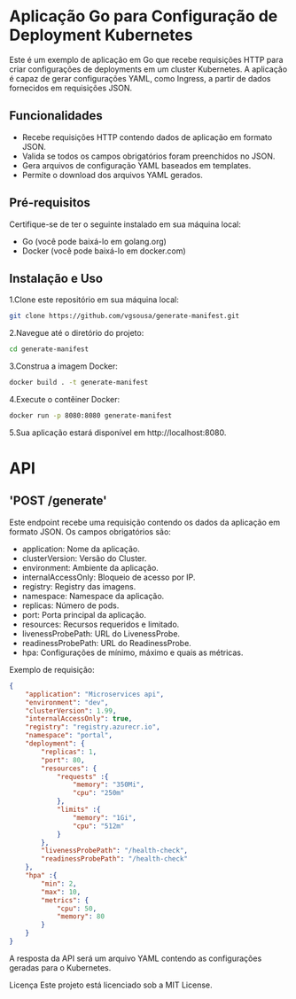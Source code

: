 # Aplicação Go para Configuração de Deployment Kubernetes
Este é um exemplo de aplicação em Go que recebe requisições HTTP para criar configurações de deployments em um cluster Kubernetes. A aplicação é capaz de gerar configurações YAML, como Ingress, a partir de dados fornecidos em requisições JSON.

## Funcionalidades
- Recebe requisições HTTP contendo dados de aplicação em formato JSON.
- Valida se todos os campos obrigatórios foram preenchidos no JSON.
- Gera arquivos de configuração YAML baseados em templates.
- Permite o download dos arquivos YAML gerados.

## Pré-requisitos
Certifique-se de ter o seguinte instalado em sua máquina local:

- Go (você pode baixá-lo em golang.org)
- Docker (você pode baixá-lo em docker.com)

## Instalação e Uso
1.Clone este repositório em sua máquina local:
```bash
git clone https://github.com/vgsousa/generate-manifest.git
```

2.Navegue até o diretório do projeto:
```bash
cd generate-manifest
```

3.Construa a imagem Docker:
```bash
docker build . -t generate-manifest
```

4.Execute o contêiner Docker:
```bash
docker run -p 8080:8080 generate-manifest
```
5.Sua aplicação estará disponível em http://localhost:8080.



# API
## 'POST /generate'
Este endpoint recebe uma requisição contendo os dados da aplicação em formato JSON. Os campos obrigatórios são:

- application: Nome da aplicação.
- clusterVersion: Versão do Cluster.
- environment: Ambiente da aplicação.
- internalAccessOnly: Bloqueio de acesso por IP.
- registry: Registry das imagens.
- namespace: Namespace da aplicação.
- replicas: Número de pods.
- port: Porta principal da aplicação.
- resources: Recursos requeridos e limitado.
- livenessProbePath: URL do LivenessProbe.
- readinessProbePath: URL do ReadinessProbe.
- hpa: Configurações de mínimo, máximo e quais as métricas.

Exemplo de requisição:

```json
{
    "application": "Microservices api",
    "environment": "dev",
    "clusterVersion": 1.99,
    "internalAccessOnly": true,
    "registry": "registry.azurecr.io",
    "namespace": "portal",
    "deployment": {
        "replicas": 1,
        "port": 80,
        "resources": {
            "requests" :{
                "memory": "350Mi",
                "cpu": "250m"
            },
            "limits" :{
                "memory": "1Gi",
                "cpu": "512m"
            }
        },
        "livenessProbePath": "/health-check",
        "readinessProbePath": "/health-check"
    },
    "hpa" :{
        "min": 2,
        "max": 10,
        "metrics": {
            "cpu": 50,
            "memory": 80
        }
    }
}
```
A resposta da API será um arquivo YAML contendo as configurações geradas para o Kubernetes.

Licença
Este projeto está licenciado sob a MIT License.